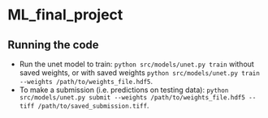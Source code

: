 # ML_final_project
## Running the code


- Run the unet model to train: `python src/models/unet.py train` without saved weights, or with saved weights `python src/models/unet.py train --weights /path/to/weights_file.hdf5`.
- To make a submission (i.e. predictions on testing data): `python src/models/unet.py submit --weights /path/to/weights_file.hdf5 --tiff /path/to/saved_submission.tiff`.

